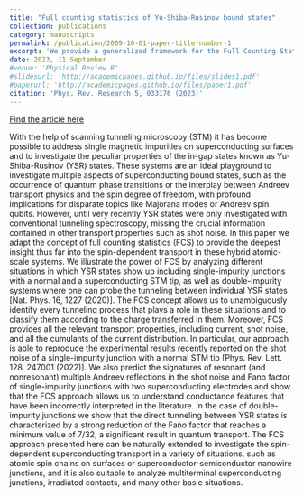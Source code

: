 ```yaml
---
title: "Full counting statistics of Yu-Shiba-Rusinov bound states"
collection: publications
category: manuscripts
permalink: /publication/2009-10-01-paper-title-number-1
excerpt: 'We provide a generalized framework for the Full Counting Statistics in superconducting junctions with inclusion of Yu-Shiba-Rusinov states.'
date: 2023, 11 September
#venue: 'Physical Review R'
#slidesurl: 'http://academicpages.github.io/files/slides1.pdf'
#paperurl: 'http://academicpages.github.io/files/paper1.pdf'
citation: 'Phys. Rev. Research 5, 033176 (2023)'
---
```


[Find the article here](https://journals.aps.org/prresearch/abstract/10.1103/PhysRevResearch.5.033176)

With the help of scanning tunneling microscopy (STM) it has become possible to address single magnetic impurities on superconducting surfaces and to investigate the peculiar properties of the in-gap states known as Yu-Shiba-Rusinov (YSR) states. These systems are an ideal playground to investigate multiple aspects of superconducting bound states, such as the occurrence of quantum phase transitions or the interplay between Andreev transport physics and the spin degree of freedom, with profound implications for disparate topics like Majorana modes or Andreev spin qubits. However, until very recently YSR states were only investigated with conventional tunneling spectroscopy, missing the crucial information contained in other transport properties such as shot noise. In this paper we adapt the concept of full counting statistics (FCS) to provide the deepest insight thus far into the spin-dependent transport in these hybrid atomic-scale systems. We illustrate the power of FCS by analyzing different situations in which YSR states show up including single-impurity junctions with a normal and a superconducting STM tip, as well as double-impurity systems where one can probe the tunneling between individual YSR states [Nat. Phys. 16, 1227 (2020)]. The FCS concept allows us to unambiguously identify every tunneling process that plays a role in these situations and to classify them according to the charge transferred in them. Moreover, FCS provides all the relevant transport properties, including current, shot noise, and all the cumulants of the current distribution. In particular, our approach is able to reproduce the experimental results recently reported on the shot noise of a single-impurity junction with a normal STM tip [Phys. Rev. Lett. 128, 247001 (2022)]. We also predict the signatures of resonant (and nonresonant) multiple Andreev reflections in the shot noise and Fano factor of single-impurity junctions with two superconducting electrodes and show that the FCS approach allows us to understand conductance features that have been incorrectly interpreted in the literature. In the case of double-impurity junctions we show that the direct tunneling between YSR states is characterized by a strong reduction of the Fano factor that reaches a minimum value of 7/32, a significant result in quantum transport. The FCS approach presented here can be naturally extended to investigate the spin-dependent superconducting transport in a variety of situations, such as atomic spin chains on surfaces or superconductor-semiconductor nanowire junctions, and it is also suitable to analyze multiterminal superconducting junctions, irradiated contacts, and many other basic situations.

